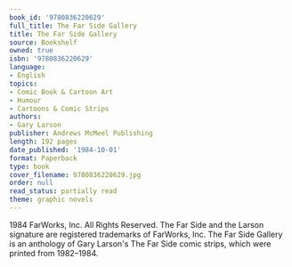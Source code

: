 ```yaml
---
book_id: '9780836220629'
full_title: The Far Side Gallery
title: The Far Side Gallery
source: Bookshelf
owned: true
isbn: '9780836220629'
language:
- English
topics:
- Comic Book & Cartoon Art
- Humour
- Cartoons & Comic Strips
authors:
- Gary Larson
publisher: Andrews McMeel Publishing
length: 192 pages
date_published: '1984-10-01'
format: Paperback
type: book
cover_filename: 9780836220629.jpg
order: null
read_status: partially read
theme: graphic novels
---
```

1984 FarWorks, Inc. All Rights Reserved.
The Far Side and the Larson signature are registered trademarks of FarWorks, Inc.
The Far Side Gallery is an anthology of Gary Larson's The Far Side comic strips, which were printed from 1982–1984.
